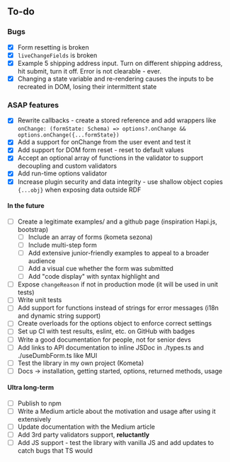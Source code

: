 ## To-do

### Bugs

- [x] Form resetting is broken
- [x] `liveChangeFields` is broken
- [x] Example 5 shipping address input. Turn on different shipping address, hit submit, turn it off. Error is not clearable - ever.
- [x] Changing a state variable and re-rendering causes the inputs to be recreated in DOM, losing their intermittent state

### ASAP features

- [x] Rewrite callbacks - create a stored reference and add wrappers like `onChange: (formState: Schema) => options?.onChange && options.onChange({...formState})`
- [x] Add a support for onChange from the user event and test it
- [x] Add support for DOM form reset - reset to default values
- [x] Accept an optional array of functions in the validator to support decoupling and custom validators
- [x] Add run-time options validator
- [x] Increase plugin security and data integrity - use shallow object copies `{...obj}` when exposing data outside RDF

#### In the future

- [ ] Create a legitimate examples/ and a github page (inspiration Hapi.js, bootstrap)
  - [ ] Include an array of forms (kometa sezona)
  - [ ] Include multi-step form
  - [ ] Add extensive junior-friendly examples to appeal to a broader audience
  - [ ] Add a visual cue whether the form was submitted
  - [ ] Add "code display" with syntax highlight and
- [ ] Expose `changeReason` if not in production mode (it will be used in unit tests)
- [ ] Write unit tests
- [ ] Add support for functions instead of strings for error messages (i18n and dynamic string support)
- [ ] Create overloads for the options object to enforce correct settings
- [ ] Set up CI with test results, eslint, etc. on GitHub with badges
- [ ] Write a good documentation for people, not for senior devs
- [ ] Add links to API documentation to inline JSDoc in ./types.ts and ./useDumbForm.ts like MUI
- [ ] Test the library in my own project (Kometa)
- [ ] Docs -> installation, getting started, options, returned methods, usage

#### Ultra long-term

- [ ] Publish to npm
- [ ] Write a Medium article about the motivation and usage after using it extensively
- [ ] Update documentation with the Medium article
- [ ] Add 3rd party validators support, **reluctantly**
- [ ] Add JS support - test the library with vanilla JS and add updates to catch bugs that TS would
